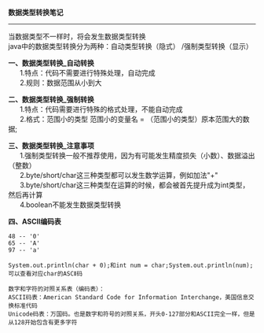 **数据类型转换笔记**  


----------


当数据类型不一样时，将会发生数据类型转换  
java中的数据类型转换分为两种：自动类型转换（隐式） /强制类型转换（显示）  
                              
**一、数据类型转换_自动转换**  
&nbsp;&nbsp;&nbsp;&nbsp;&nbsp;&nbsp;1.特点：代码不需要进行特殊处理，自动完成  
&nbsp;&nbsp;&nbsp;&nbsp;&nbsp;&nbsp;2.规则：数据范围从小到大  
  
**二、数据类型转换_强制转换**  
&nbsp;&nbsp;&nbsp;&nbsp;&nbsp;&nbsp;1.特点：代码需要进行特殊的格式处理，不能自动完成  
&nbsp;&nbsp;&nbsp;&nbsp;&nbsp;&nbsp;2.格式：范围小的类型 范围小的变量名 = （范围小的类型）原本范围大的数据;  
  
**三、数据类型转换_注意事项**  
&nbsp;&nbsp;&nbsp;&nbsp;&nbsp;&nbsp;1.强制类型转换一般不推荐使用，因为有可能发生精度损失（小数）、数据溢出（整数）  
&nbsp;&nbsp;&nbsp;&nbsp;&nbsp;&nbsp;2.byte/short/char这三种类型都可以发生数学运算，例如加法"+"  
&nbsp;&nbsp;&nbsp;&nbsp;&nbsp;&nbsp;3.byte/short/char这三种类型在运算的时候，都会被首先提升成为int类型，然后再计算  
&nbsp;&nbsp;&nbsp;&nbsp;&nbsp;&nbsp;4.boolean不能发生数据类型转换  
  
**四、ASCII编码表**  
  
    48 -- '0'  
    65 -- 'A'  
    97 -- 'a'  
  
    System.out.println(char + 0);和int num = char;System.out.println(num);可以查看对应char的ASCⅡ码  
  
    数字和字符的对照关系表（编码表）：  
    ASCII码表：American Standard Code for Information Interchange，美国信息交换标准代码  
    Unicode码表：万国码。也是数字和符号的对照关系，开头0-127部分和ASCII完全一样，但是从128开始包含有更多字符  
